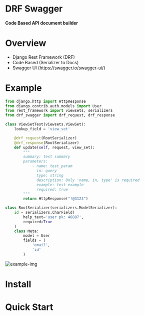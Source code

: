 # DRF Swagger
#### Code Based API document builder

# Overview
- Django Rest Framework (DRF)
- Code Based (Serializer to Docs)
- Swagger UI (https://swagger.io/swagger-ui/)


# Example
```python
from django.http import HttpResponse
from django.contrib.auth.models import User
from rest_framework import viewsets, serializers
from drf_swagger import drf_request, drf_response

class ViewSetTest(viewsets.ViewSet):
    lookup_field = 'view_set'

    @drf_request(RootSerializer)
    @drf_response(RootSerializer)
    def update(self, request, view_set):
        """
        summary: test summary
        parameters:
            - name: test_param
              in: query
              type: string
              description: Only 'name, in, type' is required
              example: test example
              required: true
        """
        return HttpResponse("!@3123")

class RootSerializer(serializers.ModelSerializer):
    id = serializers.CharField(
        help_text='user pk: 46887',
        required=True
    )
    class Meta:
        model = User
        fields = (
            'email',
            'id'
        )
```
![example-img]


# Install
# Quick Start



[example-img]: https://github.com/koyouhun/drf_swagger/blob/master/img/web.png?raw=true
